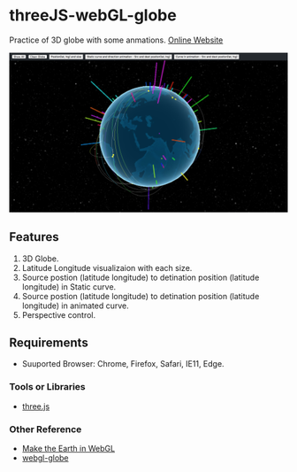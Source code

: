 # threeJS-webGL-globe

Practice of 3D globe with some anmations.
[Online Website](https://ashleyyang0610.github.io/threeJS-webGL-globe/)

![](./images/snapshot.png)

## Features
1. 3D Globe.
2. Latitude Longitude visualizaion with each size.
3. Source postion (latitude longitude) to detination position (latitude longitude) in Static curve.
4. Source postion (latitude longitude) to detination position (latitude longitude) in animated curve.
5. Perspective control.

## Requirements
* Suuported Browser: Chrome, Firefox, Safari, IE11, Edge.

### Tools or Libraries
* [three.js](https://threejs.org/)

### Other Reference
* [Make the Earth in WebGL](https://github.com/cheton/notes/blob/master/Make%20the%20Earth%20in%20WebGL.md)
* [webgl-globe](https://github.com/dataarts/webgl-globe)
